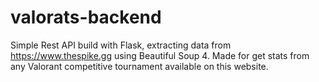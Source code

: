 # valorats-backend
Simple Rest API build with Flask, extracting data from https://www.thespike.gg using Beautiful Soup 4. Made for get stats from any Valorant competitive tournament available on this website.
